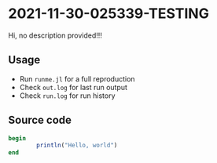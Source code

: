 # 2021-11-30-025339-TESTING

Hi, no description provided!!!

## Usage

- Run `runme.jl` for a full reproduction
- Check `out.log` for last run output
- Check `run.log` for run history

## Source code

```julia
begin
        println("Hello, world")
end
```
